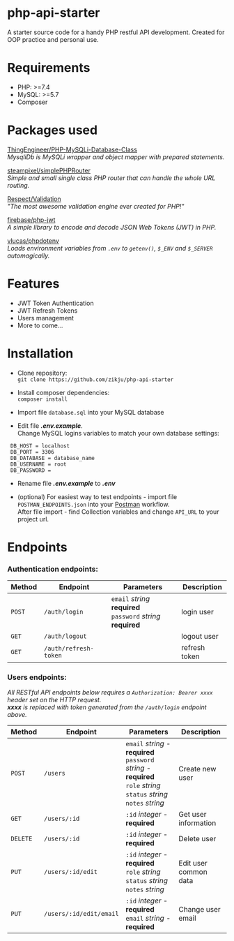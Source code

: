 # php-api-starter
A starter source code for a handy PHP restful API development.
Created for OOP practice and personal use.

# Requirements
* PHP: >=7.4 
* MySQL: >=5.7
* Composer

# Packages used
[ThingEngineer/PHP-MySQLi-Database-Class](https://github.com/ThingEngineer/PHP-MySQLi-Database-Class "PHP-MySQLi-Database-Class") <br />
_MysqliDb is MySQLi wrapper and object mapper with prepared statements._

[steampixel/simplePHPRouter](https://github.com/steampixel/simplePHPRouter "simplePHPRouter") <br />
_Simple and small single class PHP router that can handle the whole URL routing._

[Respect/Validation](https://github.com/Respect/Validation "Validation") <br />
_"The most awesome validation engine ever created for PHP!"_

[firebase/php-jwt](https://github.com/firebase/php-jwt "php-jwt") <br />
_A simple library to encode and decode JSON Web Tokens (JWT) in PHP._

[vlucas/phpdotenv](https://github.com/vlucas/phpdotenv "phpdotenv") <br />
_Loads environment variables from `.env` to `getenv()`, `$_ENV` and `$_SERVER` automagically._

# Features
* JWT Token Authentication
* JWT Refresh Tokens
* Users management
* More to come...

# Installation
* Clone repository:<br />
`git clone https://github.com/zikju/php-api-starter`

* Install composer dependencies:<br />
`composer install`

* Import file `database.sql` into your MySQL database

* Edit file **_.env.example_**.<br />
Change MySQL logins variables to match your own database settings:

```
 DB_HOST = localhost
 DB_PORT = 3306
 DB_DATABASE = database_name
 DB_USERNAME = root
 DB_PASSWORD =
```

* Rename file **_.env.example_**  to **_.env_**



* (optional) For easiest way to test endpoints - import file `POSTMAN_ENDPOINTS.json` into your [Postman](https://www.postman.com/ "Postman") workflow. <br />
After file import - find Collection variables and change `API_URL` to your project url.


# Endpoints

### Authentication endpoints:

Method | Endpoint | Parameters | Description
--- | --- | --- | ---
`POST` | `/auth/login` | `email` *string* **required**<br>`password` *string* **required** | login user
`GET` | `/auth/logout` |  | logout user
`GET` | `/auth/refresh-token` |  | refresh token


### Users endpoints:

_All RESTful API endpoints below requires a `Authorization: Bearer xxxx` header set on the HTTP request.<br />
**xxxx** is replaced with token generated from the `/auth/login` endpoint above._

Method | Endpoint | Parameters | Description
--- | --- | --- | ---
`POST` | `/users` | `email` *string* - **required**<br>`password` *string* - **required**<br />`role` *string*<br />`status` *string*<br />`notes` *string*<br /> | Create new user
`GET` | `/users/:id` | `:id` *integer* - **required** | Get user information
`DELETE` | `/users/:id` | `:id` *integer* - **required** | Delete user
`PUT` | `/users/:id/edit` | `:id` *integer* - **required**<br />`role` *string*<br />`status` *string*<br />`notes` *string*<br /> | Edit user common data
`PUT` | `/users/:id/edit/email` | `:id` *integer* - **required**<br />`email` *string* - **required** | Change user email

